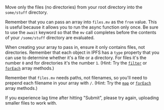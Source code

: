 Move only the files (no directories) from your root directory into the `some/stuff` directory.

Remember that you can pass an array into `files.mv` as the `from` value. This is useful because it allows you to run the async function only once. Be sure to use the `await` keyword so that the `mv` call completes before the contents of your `/some/stuff` directory are evaluated.

When creating your array to pass in, ensure it only contains files, not directories. Remember that each object in IPFS has a `type` property that you can use to determine whether it's a file or a directory. For files it's the number `0` and for directories it's the number `1`. (Hint: Try the [`filter`](https://developer.mozilla.org/en-US/docs/Web/JavaScript/Reference/Global_Objects/Array/filter) or [`forEach`](https://developer.mozilla.org/en-US/docs/Web/JavaScript/Reference/Global_Objects/Array/forEach) array methods.)

Remember that `files.mv` needs paths, not filenames, so you'll need to prepend each filename in your array with `/`. (Hint: Try the [`map`](https://developer.mozilla.org/en-US/docs/Web/JavaScript/Reference/Global_Objects/Array/map) or [`forEach`](https://developer.mozilla.org/en-US/docs/Web/JavaScript/Reference/Global_Objects/Array/forEach) array methods.)



If you experience lag time after hitting "Submit", please try again, uploading smaller files to work with.
